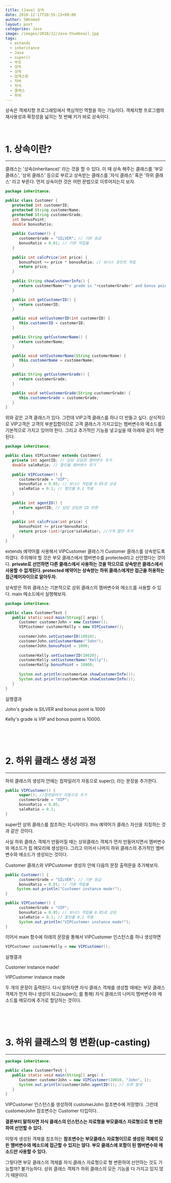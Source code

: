 ```yaml
---
title: (Java) 상속
date: 2018-12-17T20:55:13+09:00
author: SWnomad
layout: post
categories: Java
image: /images/2018/12/Java-thumbnail.jpg
tags:
  - extends
  - inheritance
  - Java
  - super()
  - 부모
  - 상속
  - 상위
  - 업캐스팅
  - 자바
  - 자식
  - 클래스
  - 하위
---
```

상속은 객체지향 프로그래밍에서 핵심적인 역할을 하는 기능이다. 객체지향 프로그램의 재사용성과 확장성을 넓히는 첫 번째 키가 바로 상속이다.

&nbsp;

# 1. 상속이란?

* * *

클래스는 '상속(inheritance)' 라는 것을 할 수 있다. 이 때 상속 해주는 클래스를 '부모 클래스', '상위 클래스' 등으로 부르고 상속받는 클래스를 '자식 클래스' 혹은 '하위 클래스' 라고 부른다. 먼저 상속이란 것은 어떤 문법으로 이루어지는지 보자.

~~~ java
package inheritance;

public class Customer {
   protected int customerID;
   protected String customerName;
   protected String customerGrade;
   int bonusPoint;
   double bonusRatio;
   
   public Customer() {
      customerGrade = "SILVER"; // 기본 등급
      bonusRatio = 0.01; // 기본 적립율
   }
   
   public int calcPrice(int price) {
      bonusPoint += price * bonusRatio; // 보너스 포인트 적립
      return price;
   }
   
   public String showCustomerInfo() {
      return customerName+"'s grade is "+customerGrade+" and bonus point is "+bonusPoint;
   }

   public int getCustomerID() {
      return customerID;
   }

   public void setCustomerID(int customerID) {
      this.customerID = customerID;
   }

   public String getCustomerName() {
      return customerName;
   }

   public void setCustomerName(String customerName) {
      this.customerName = customerName;
   }

   public String getCustomerGrade() {
      return customerGrade;
   }

   public void setCustomerGrade(String customerGrade) {
      this.customerGrade = customerGrade;
   }
}
~~~

위와 같은 고객 클래스가 있다. 그런데 VIP고객 클래스를 하나 더 만들고 싶다. 상식적으로 VIP고객은 고객의 부분집합이므로 고객 클래스가 가지고있는 멤버변수와 메소드를 기본적으로 가지고 있어야 한다. 그리고 추가적인 기능을 넣고싶을 때 아래와 같이 하면된다.

~~~ java
package inheritance;

public class VIPCustomer extends Customer{
   private int agentID; // 담당 상담원 멤버변수 추가
   double saleRatio; // 할인율 멤버변수 추가
   
   public VIPCustomer() {
      customerGrade = "VIP";
      bonusRatio = 0.05; // 보너스 적립율 0.05로 상승
      saleRatio = 0.1; // 할인율 0.1 적용
   }
   
   public int agentID() {
      return agentID; // 담당 상담원 ID 반환
   }
   
   public int calcPrice(int price) {
      bonusPoint += price*bonusRatio;
      return price-(int)(price*saleRatio); //가격 할인 추가
   }
}
~~~

extends 예약어를 사용해서 VIPCustomer 클래스가 Customer 클래스를 상속받도록 하였다. 주의해야 할 것은 부모 클래스에서 멤버변수를 protected라고 선언했다는 것이다. **private로 선언하면 다른 클래스에서 사용하는 것을 막으므로 상속받은 클래스에서 사용할 수 없게된다. protected 예약어는 상속받는 하위 클래스에게만 접근을 허용하는 접근제어자이므로 알아두자.**

상속받은 하위 클래스는 기본적으로 상위 클래스의 멤버변수와 메소드를 사용할 수 있다. main 메소드에서 실행해보자.

~~~ java
package inheritance;

public class CustomerTest {
   public static void main(String[] args) {
      Customer customerJohn = new Customer();
      VIPCustomer customerKelly = new VIPCustomer();
      
      customerJohn.setCustomerID(10010);
      customerJohn.setCustomerName("John");
      customerJohn.bonusPoint = 1000;
      
      customerKelly.setCustomerID(10020);
      customerKelly.setCustomerName("Kelly");
      customerKelly.bonusPoint = 10000;
      
      System.out.println(customerLee.showCustomerInfo());
      System.out.println(customerKim.showCustomerInfo());
   }
}
~~~

실행결과

John's grade is SILVER and bonus point is 1000


Kelly's grade is VIP and bonus point is 10000.</pre>

&nbsp;

&nbsp;

# 2. 하위 클래스 생성 과정

* * *

하위 클래스의 생성자 안에는 컴파일러가 자동으로 super(); 라는 문장을 추가한다.

~~~ java
public VIPCustomer() {
      super(); //컴파일러가 자동으로 추가
      customerGrade = "VIP";
      bonusRatio = 0.05;
      saleRatio = 0.1;
}
~~~

super란 상위 클래스를 참조하는 지시자이다. this 예약어가 클래스 자신을 지칭하는 것과 같은 것이다.

사실 하위 클래스 객체가 만들어질 때는 상위클래스 객체가 먼저 만들어지면서 멤버변수와 메소드가 힙 메모리에 생성된다. 그리고 이어서 나머지 하위 클래스의 추가적인 멤버변수와 메소드가 생성되는 것이다.

Customer 클래스와 VIPCustomer 생성자 안에 다음의 문장 출력문을 추가해보자.

~~~ java
public Customer() {
      customerGrade = "SILVER"; // 기본 등급
      bonusRatio = 0.01; // 기본 적립율
     System.out.println("Customer instance made!");
}
~~~

~~~ java
public VIPCustomer() {
      customerGrade = "VIP";
      bonusRatio = 0.05; // 보너스 적립율 0.05로 상승
      saleRatio = 0.1; // 할인율 0.1 적용
      System.out.println("VIPCustomer instance made!");
}
~~~

이어서 main 함수에 아래의 문장을 통해서 VIPCustomer 인스턴스를 하나 생성하면

~~~ java
VIPCustomer customerKelly = new VIPCustomer();
~~~

실행결과

Customer instance made!


VIPCustomer instance made

두 개의 문장이 출력된다. 다시 말하자면 자식 클래스 객체를 생성할 때에는 부모 클래스 객체가 먼저 하나 생성이 되고(super(); 를 통해) 자식 클래스의 나머지 멤버변수와 메소드를 메모리에 추가로 할당하는 것이다.

&nbsp;

&nbsp;

# 3. 하위 클래스의 형 변환(up-casting)

* * *

~~~ java
package inheritance;

public class CustomerTest {
   public static void main(String[] args) {
      Customer customerJohn = new VIPCustomer(10010, "John", 1);
      System.out.println(customerJohn.agentID()); // 오류 발생
   }
}
~~~

VIPCustomer 인스턴스를 생성하여 customerJohn 참조변수에 저장했다. 그런데 customerJohn 참조변수는 Customer 타입이다.

**결론부터 말하자면 자식 클래스의 인스턴스는 자료형을 부모클래스 자료형으로 형 변환하여 선언할 수 있다.**

이렇게 생성된 객체를 참조하는 **참조변수는 부모클래스 자료형이므로 생성된 객체의 모든 멤버변수와 메소드에 접근할 수 있지는 않다. 부모 클래스에 포함이 된 멤버변수와 메소드만 사용할 수 있다.**

그렇다면 부모 클래스의 객체를 자식 클래스 자료형으로 형 변환하여 선언하는 것도 가능할까? 불가능하다. 상위 클래스 객체가 하위 클래스의 모든 기능을 다 가지고 있지 않기 때문이다.